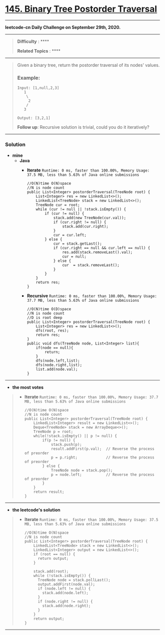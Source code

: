 # [145. Binary Tree Postorder Traversal](https://leetcode.com/problems/binary-tree-postorder-traversal/)

---

**leetcode-cn Daily Challenge on September 29th, 2020.**

---

> **Difficulty** : ****
>
> **Related Topics** : ****

---
> Given a binary tree, return the postorder traversal of its nodes' values.
> 
> ### Example:
> ```
> Input: [1,null,2,3]
>    1
>     \
>      2
>     /
>    3
> 
> Output: [3,2,1]
> ```
> 
> **Follow up**: Recursive solution is trivial, could you do it iteratively?

---


### Solution
* **mine**
  * **Java**
    * **Iterate** `Runtime: 0 ms, faster than 100.00%, Memory Usage: 37.5 MB, less than 5.63% of Java online submissions`
      ```
      //O(N)time O(N)space
      //N is node count
      public List<Integer> postorderTraversal(TreeNode root) {
          List<Integer> res = new LinkedList<>();
          LinkedList<TreeNode> stack = new LinkedList<>();
          TreeNode cur = root;
          while (cur != null || !stack.isEmpty()) {
              if (cur != null) {
                  stack.add(new TreeNode(cur.val));
                  if (cur.right != null) {
                      stack.add(cur.right);
                  }
                  cur = cur.left;
              } else {
                  cur = stack.getLast();
                  if (cur.right == null && cur.left == null) {
                      res.add(stack.removeLast().val);
                      cur = null;
                  } else {
                      cur  = stack.removeLast();
                  }
              }
          }
          return res;
      }
      ```

    * **Recursive**  `Runtime: 0 ms, faster than 100.00%, Memory Usage: 37.7 MB, less than 5.63% of Java online submissions`
      ```
      //O(N)time O(D)space
      //N is node count
      //D is root deep
      public List<Integer> postorderTraversal(TreeNode root) {
          List<Integer> res = new LinkedList<>();
          dfs(root, res);
          return res;
      }
      public void dfs(TreeNode node, List<Integer> list){
          if(node == null){
              return;
          }
          dfs(node.left,list);
          dfs(node.right,list);
          list.add(node.val);
      }
      ```

---

* **the most votes**
>  * **Iterate** `Runtime: 0 ms, faster than 100.00%, Memory Usage: 37.7 MB, less than 5.63% of Java online submissions`
>    ```
>    //O(N)time O(N)space
>    //N is node count
>    public List<Integer> postorderTraversal(TreeNode root) {
>        LinkedList<Integer> result = new LinkedList<>();
>        Deque<TreeNode> stack = new ArrayDeque<>();
>        TreeNode p = root;
>        while(!stack.isEmpty() || p != null) {
>            if(p != null) {
>                stack.push(p);
>                result.addFirst(p.val);  // Reverse the process of preorder
>                p = p.right;             // Reverse the process of preorder
>            } else {
>                TreeNode node = stack.pop();
>                p = node.left;           // Reverse the process of preorder
>            }
>        }
>        return result;
>    }
>    ```

----

* **the leetcode's solution**
>  * **Iterate** `Runtime: 0 ms, faster than 100.00%, Memory Usage: 37.5 MB, less than 5.63% of Java online submissions`
>    ```
>    //O(N)time O(N)space
>    //N is node count
>    public List<Integer> postorderTraversal(TreeNode root) {
>        LinkedList<TreeNode> stack = new LinkedList<>();
>        LinkedList<Integer> output = new LinkedList<>();
>        if (root == null) {
>          return output;
>        }
>
>        stack.add(root);
>        while (!stack.isEmpty()) {
>          TreeNode node = stack.pollLast();
>          output.addFirst(node.val);
>          if (node.left != null) {
>            stack.add(node.left);
>          }
>          if (node.right != null) {
>            stack.add(node.right);
>          }
>        }
>        return output;
>    }
>    ```

---
